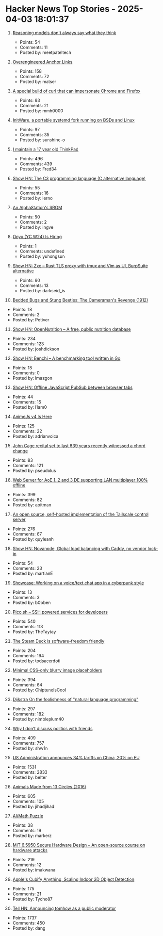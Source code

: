 # Hacker News Top Stories - 2025-04-03 18:01:37

1. [Reasoning models don't always say what they think](https://www.anthropic.com/research/reasoning-models-dont-say-think)
   - Points: 54
   - Comments: 11
   - Posted by: meetpateltech

2. [Overengineered Anchor Links](https://thirty-five.com/overengineered-anchoring)
   - Points: 158
   - Comments: 72
   - Posted by: matser

3. [A special build of curl that can impersonate Chrome and Firefox](https://github.com/lwthiker/curl-impersonate)
   - Points: 63
   - Comments: 21
   - Posted by: mmh0000

4. [InitWare, a portable systemd fork running on BSDs and Linux](https://github.com/InitWare/InitWare)
   - Points: 97
   - Comments: 35
   - Posted by: sunshine-o

5. [I maintain a 17 year old ThinkPad](https://pilledtexts.com/why-i-use-a-17-year-old-thinkpad/)
   - Points: 496
   - Comments: 439
   - Posted by: Fred34

6. [Show HN: The C3 programming language (C alternative language)](https://github.com/c3lang/c3c)
   - Points: 55
   - Comments: 16
   - Posted by: lerno

7. [An AlphaStation's SROM](https://thejpster.org.uk/blog/blog-2025-03-30/)
   - Points: 50
   - Comments: 2
   - Posted by: ingve

8. [Onyx (YC W24) Is Hiring](https://www.ycombinator.com/companies/onyx/jobs/CUHpbpE-founding-devrel-engineer)
   - Points: 1
   - Comments: undefined
   - Posted by: yuhongsun

9. [Show HN: Zxc – Rust TLS proxy with tmux and Vim as UI, BurpSuite alternative](https://github.com/hail-hydrant/zxc)
   - Points: 60
   - Comments: 13
   - Posted by: darkseid_is

10. [Bedded Bugs and Stung Beetles: The Cameraman's Revenge (1912)](https://publicdomainreview.org/collection/cameramans-revenge/)
   - Points: 18
   - Comments: 2
   - Posted by: Petiver

11. [Show HN: OpenNutrition – A free, public nutrition database](https://www.opennutrition.app/search)
   - Points: 234
   - Comments: 123
   - Posted by: joshdickson

12. [Show HN: Benchi – A benchmarking tool written in Go](https://github.com/ConduitIO/benchi)
   - Points: 18
   - Comments: 0
   - Posted by: lmazgon

13. [Show HN: Offline JavaScript PubSub between browser tabs](https://simon-frey.com/tabsub/)
   - Points: 44
   - Comments: 15
   - Posted by: l1am0

14. [AnimeJs v4 Is Here](https://animejs.com/)
   - Points: 125
   - Comments: 22
   - Posted by: adrianvoica

15. [John Cage recital set to last 639 years recently witnessed a chord change](https://www.spectator.co.uk/article/what-were-we-all-doing-here-my-600-mile-trip-to-hear-an-organ-play-a-d-natural/)
   - Points: 83
   - Comments: 121
   - Posted by: pseudolus

16. [Web Server for AoE 1, 2 and 3 DE supporting LAN multiplayer 100% offline](https://github.com/luskaner/ageLANServer)
   - Points: 399
   - Comments: 82
   - Posted by: apitman

17. [An open source, self-hosted implementation of the Tailscale control server](https://github.com/juanfont/headscale)
   - Points: 276
   - Comments: 67
   - Posted by: quyleanh

18. [Show HN: Novanode, Global load balancing with Caddy, no vendor lock-in](undefined)
   - Points: 54
   - Comments: 23
   - Posted by: martianE

19. [Showcase: Working on a voice/text chat app in a cyberpunk style](https://static.mollohq.com/molly-0.0.1-showcase.mp4)
   - Points: 13
   - Comments: 3
   - Posted by: b0bben

20. [Pico.sh – SSH powered services for developers](https://pico.sh/)
   - Points: 540
   - Comments: 113
   - Posted by: TheTaytay

21. [The Steam Deck is software-freedom friendly](https://isomorphism.xyz/blog/2024/steam-deck/)
   - Points: 204
   - Comments: 194
   - Posted by: todsacerdoti

22. [Minimal CSS-only blurry image placeholders](https://leanrada.com/notes/css-only-lqip/)
   - Points: 394
   - Comments: 64
   - Posted by: ChiptuneIsCool

23. [Dijkstra On the foolishness of "natural language programming"](https://www.cs.utexas.edu/~EWD/transcriptions/EWD06xx/EWD667.html)
   - Points: 297
   - Comments: 182
   - Posted by: nimbleplum40

24. [Why I don't discuss politics with friends](https://shwin.co/blog/why-i-dont-discuss-politics-with-friends)
   - Points: 409
   - Comments: 757
   - Posted by: shw1n

25. [US Administration announces 34% tariffs on China, 20% on EU](https://www.bbc.com/news/live/c1dr7vy39eet)
   - Points: 1531
   - Comments: 2833
   - Posted by: belter

26. [Animals Made from 13 Circles (2016)](https://www.dorithegiant.com/2016/05/13-animals-made-from-13-circles.html)
   - Points: 605
   - Comments: 105
   - Posted by: jihadjihad

27. [AI/Math Puzzle](https://aggressivelyparaphrasing.me/2025/03/31/can-you-solve-this-ai-math-puzzle-and-get-a-prize-i-couldnt/)
   - Points: 38
   - Comments: 19
   - Posted by: markerz

28. [MIT 6.5950 Secure Hardware Design – An open-source course on hardware attacks](https://shd.mit.edu/home/)
   - Points: 219
   - Comments: 12
   - Posted by: imakwana

29. [Apple's Cubify Anything: Scaling Indoor 3D Object Detection](https://github.com/apple/ml-cubifyanything)
   - Points: 175
   - Comments: 21
   - Posted by: Tycho87

30. [Tell HN: Announcing tomhow as a public moderator](undefined)
   - Points: 1737
   - Comments: 450
   - Posted by: dang

